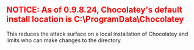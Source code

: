 ## <span style="color:red;">NOTICE: As of 0.9.8.24, Chocolatey's default install location is C:\ProgramData\Chocolatey</span>
This reduces the attack surface on a local installation of Chocolatey and limits who can make changes to the directory.
